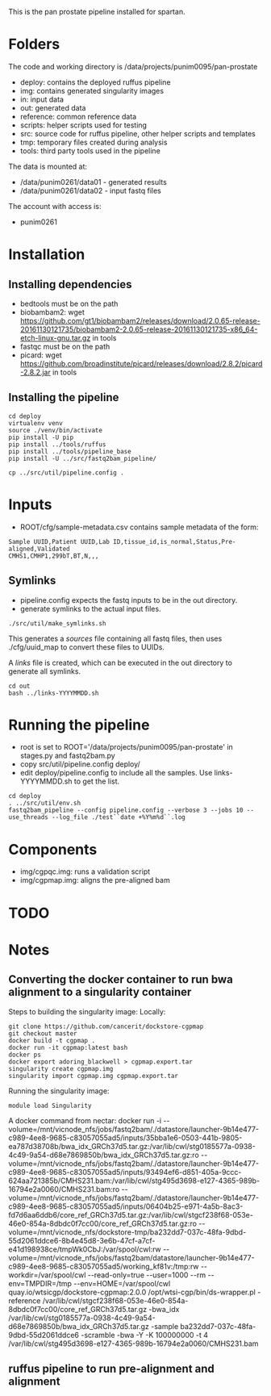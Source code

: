 
This is the pan prostate pipeline installed for spartan.

# Folders

The code and working directory is /data/projects/punim0095/pan-prostate

* deploy: contains the deployed ruffus pipeline
* img: contains generated singularity images
* in: input data
* out: generated data
* reference: common reference data
* scripts: helper scripts used for testing
* src: source code for ruffus pipeline, other helper scripts and templates
* tmp: temporary files created during analysis
* tools: third party tools used in the pipeline

The data is mounted at:
* /data/punim0261/data01 - generated results
* /data/punim0261/data02 - input fastq files

The account with access is:
* punim0261

# Installation

## Installing dependencies

* bedtools must be on the path
* biobambam2: wget https://github.com/gt1/biobambam2/releases/download/2.0.65-release-20161130121735/biobambam2-2.0.65-release-20161130121735-x86_64-etch-linux-gnu.tar.gz in tools
* fastqc must be on the path
* picard: wget https://github.com/broadinstitute/picard/releases/download/2.8.2/picard-2.8.2.jar in tools

## Installing the pipeline

```
cd deploy
virtualenv venv
source ./venv/bin/activate
pip install -U pip
pip install ../tools/ruffus
pip install ../tools/pipeline_base
pip install -U ../src/fastq2bam_pipeline/
```

```
cp ../src/util/pipeline.config .
```

# Inputs

* ROOT/cfg/sample-metadata.csv contains sample metadata of the form: 
```
Sample UUID,Patient UUID,Lab ID,tissue_id,is_normal,Status,Pre-aligned,Validated
CMHS1,CMHP1,299bT,BT,N,,,
```

## Symlinks

* pipeline.config expects the fastq inputs to be in the out directory.
* generate symlinks to the actual input files.

```
./src/util/make_symlinks.sh
```

This generates a *sources* file containing all fastq files, then uses ./cfg/uuid_map to convert these files to UUIDs.

A *links* file is created, which can be executed in the out directory to generate all symlinks.
```
cd out
bash ../links-YYYYMMDD.sh
```

# Running the pipeline

* root is set to ROOT='/data/projects/punim0095/pan-prostate' in stages.py and fastq2bam.py
* copy src/util/pipeline.config deploy/
* edit deploy/pipeline.config to include all the samples. Use links-YYYYMMDD.sh to get the list.

```
cd deploy
. ../src/util/env.sh
fastq2bam_pipeline --config pipeline.config --verbose 3 --jobs 10 --use_threads --log_file ./test``date +%Y%m%d``.log
```

# Components

* img/cgpqc.img: runs a validation script
* img/cgpmap.img: aligns the pre-aligned bam

# TODO

# Notes

## Converting the docker container to run bwa alignment to a singularity container

Steps to building the singularity image:
Locally:
```
git clone https://github.com/cancerit/dockstore-cgpmap
git checkout master
docker build -t cgpmap .
docker run -it cgpmap:latest bash
docker ps
docker export adoring_blackwell > cgpmap.export.tar
singularity create cgpmap.img
singularity import cgpmap.img cgpmap.export.tar
```

Running the singularity image:
```
module load Singularity
```

A docker command from nectar:
docker run -i --volume=/mnt/vicnode_nfs/jobs/fastq2bam/./datastore/launcher-9b14e477-c989-4ee8-9685-c83057055ad5/inputs/35bba1e6-0503-441b-9805-ea787d38708b/bwa_idx_GRCh37d5.tar.gz:/var/lib/cwl/stg0185577a-0938-4c49-9a54-d68e7869850b/bwa_idx_GRCh37d5.tar.gz:ro --volume=/mnt/vicnode_nfs/jobs/fastq2bam/./datastore/launcher-9b14e477-c989-4ee8-9685-c83057055ad5/inputs/93494ef6-d851-405a-9ccc-624aa721385b/CMHS231.bam:/var/lib/cwl/stg495d3698-e127-4365-989b-16794e2a0060/CMHS231.bam:ro --volume=/mnt/vicnode_nfs/jobs/fastq2bam/./datastore/launcher-9b14e477-c989-4ee8-9685-c83057055ad5/inputs/06404b25-e971-4a5b-8ac3-fd7d6aa6ddb6/core_ref_GRCh37d5.tar.gz:/var/lib/cwl/stgcf238f68-053e-46e0-854a-8dbdc0f7cc00/core_ref_GRCh37d5.tar.gz:ro --volume=/mnt/vicnode_nfs/dockstore-tmp/ba232dd7-037c-48fa-9dbd-55d2061ddce6-8b4e45d8-3e6b-47cf-a7cf-e41d198938ce/tmpWk0CbJ:/var/spool/cwl:rw --volume=/mnt/vicnode_nfs/jobs/fastq2bam/datastore/launcher-9b14e477-c989-4ee8-9685-c83057055ad5/working_kf81v:/tmp:rw --workdir=/var/spool/cwl --read-only=true --user=1000 --rm --env=TMPDIR=/tmp --env=HOME=/var/spool/cwl quay.io/wtsicgp/dockstore-cgpmap:2.0.0 /opt/wtsi-cgp/bin/ds-wrapper.pl -reference /var/lib/cwl/stgcf238f68-053e-46e0-854a-8dbdc0f7cc00/core_ref_GRCh37d5.tar.gz -bwa_idx /var/lib/cwl/stg0185577a-0938-4c49-9a54-d68e7869850b/bwa_idx_GRCh37d5.tar.gz -sample ba232dd7-037c-48fa-9dbd-55d2061ddce6 -scramble  -bwa  -Y -K 100000000 -t 4 /var/lib/cwl/stg495d3698-e127-4365-989b-16794e2a0060/CMHS231.bam


## ruffus pipeline to run pre-alignment and alignment
